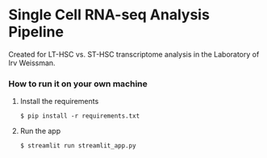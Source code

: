 # Single Cell RNA-seq Analysis Pipeline

Created for LT-HSC vs. ST-HSC transcriptome analysis in the Laboratory of Irv Weissman.

### How to run it on your own machine

1. Install the requirements

   ```
   $ pip install -r requirements.txt
   ```

2. Run the app

   ```
   $ streamlit run streamlit_app.py
   ```

